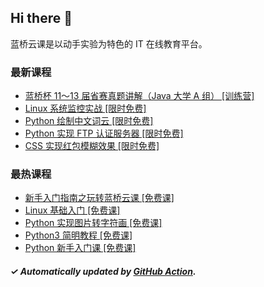 ## Hi there 👋

蓝桥云课是以动手实验为特色的 IT 在线教育平台。

### 最新课程

<!-- LATEST:START -->
- [蓝桥杯 11～13 届省赛真题讲解（Java 大学 A 组） [训练营]](https://www.lanqiao.cn/courses/11010/)
- [Linux 系统监控实战 [限时免费]](https://www.lanqiao.cn/courses/92/)
- [Python 绘制中文词云 [限时免费]](https://www.lanqiao.cn/courses/756/)
- [Python 实现 FTP 认证服务器 [限时免费]](https://www.lanqiao.cn/courses/725/)
- [CSS 实现红包模糊效果 [限时免费]](https://www.lanqiao.cn/courses/497/)
<!-- LATEST:END -->

### 最热课程

<!-- HOTEST:START -->
- [新手入门指南之玩转蓝桥云课 [免费课]](https://www.lanqiao.cn/courses/63/)
- [Linux 基础入门 [免费课]](https://www.lanqiao.cn/courses/1/)
- [Python 实现图片转字符画 [免费课]](https://www.lanqiao.cn/courses/370/)
- [Python3 简明教程 [免费课]](https://www.lanqiao.cn/courses/596/)
- [Python 新手入门课 [免费课]](https://www.lanqiao.cn/courses/1330/)
<!-- HOTEST:END -->

##### ✓ Automatically updated by [GitHub Action](https://github.com/lanqiao-courses/.github/actions/workflows/update.yml).
